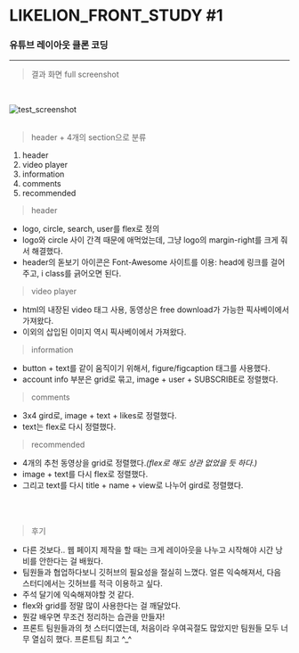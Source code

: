 # LIKELION_FRONT_STUDY #1
### 유튜브 레이아웃 클론 코딩
***


>결과 화면 full screenshot
<br>

![test_screenshot](https://user-images.githubusercontent.com/100709499/166420730-b79a4843-27c5-4488-82e4-41cd8b5ea33c.png)
<br>
<br>
>header + 4개의 section으로 분류
1. header
2. video player
3. information
4. comments
5. recommended

>header
* logo, circle, search, user를 flex로 정의
* logo와 circle 사이 간격 때문에 애먹었는데, 그냥 logo의 margin-right를 크게 줘서 해결했다.
* header의 돋보기 아이콘은 Font-Awesome 사이트를 이용: head에 링크를 걸어주고, i class를 긁어오면 된다.


>video player
* html의 내장된 video 태그 사용, 동영상은 free download가 가능한 픽사베이에서 가져왔다.
* 이외의 삽입된 이미지 역시 픽사베이에서 가져왔다.

>information
* button + text를 같이 움직이기 위해서, figure/figcaption 태그를 사용했다.
* account info 부분은 grid로 묶고, image + user + SUBSCRIBE로 정렬했다.

>comments
* 3x4 gird로, image + text + likes로 정렬했다.
* text는 flex로 다시 정렬했다.

>recommended
* 4개의 추천 동영상을 grid로 정렬했다._(flex로 해도 상관 없었을 듯 하다.)_
* image + text를 다시 flex로 정렬했다.
* 그리고 text를 다시 title + name + view로 나누어 gird로 정렬했다.

<br>
<br>

>후기
* 다른 것보다.. 웹 페이지 제작을 할 때는 크게 레이아웃을 나누고 시작해야 시간 낭비를 안한다는 걸 배웠다.
* 팀원들과 협업하다보니 깃허브의 필요성을 절실히 느꼈다. 얼른 익숙해져서, 다음 스터디에서는 깃허브를 적극 이용하고 싶다.
* 주석 달기에 익숙해져야할 것 같다.
* flex와 grid를 정말 많이 사용한다는 걸 깨달았다.
* 뭔갈 배우면 무조건 정리하는 습관을 만들자!
* 프론트 팀원들과의 첫 스터디였는데, 처음이라 우여곡절도 많았지만 팀원들 모두 너무 열심히 했다. 프론트팀 최고 ^_^
